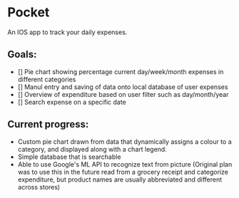# Pocket

An IOS app to track your daily expenses.


## Goals:

- [] Pie chart showing percentage current day/week/month expenses in different categories
- [] Manul entry and saving of data onto local database of user expenses
- [] Overview of expenditure based on user filter such as day/month/year
- [] Search expense on a specific date


## Current progress: 

- Custom pie chart drawn from data that dynamically assigns a colour to a category, and displayed along with a chart legend.
- Simple database that is searchable
- Able to use Google's ML API to recognize text from picture (Original plan was to use this in the future read from a grocery receipt and categorize expenditure, but product names are usually abbreviated and different across stores)
